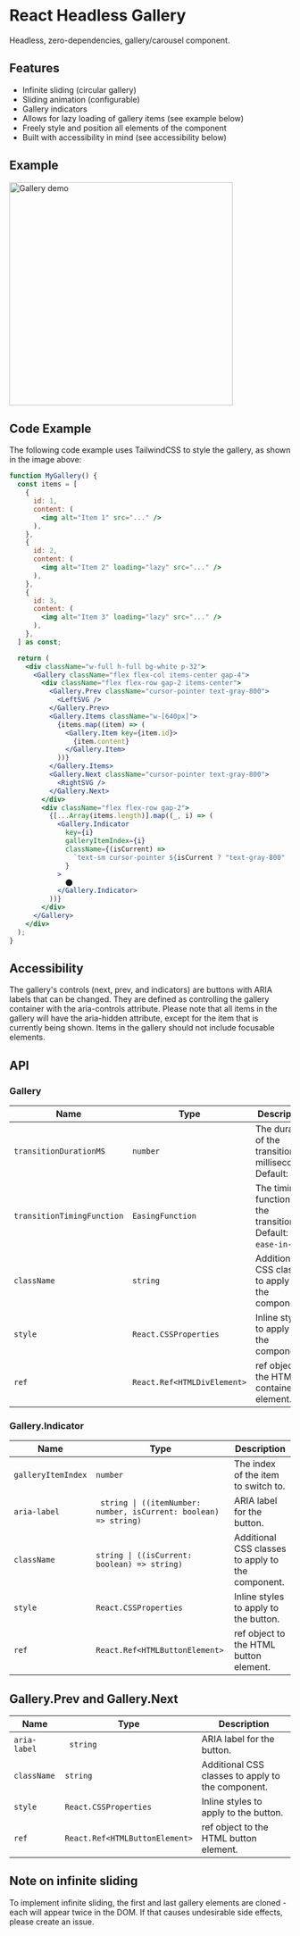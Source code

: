 # React Headless Gallery

Headless, zero-dependencies, gallery/carousel component.

## Features

- Infinite sliding (circular gallery)
- Sliding animation (configurable)
- Gallery indicators
- Allows for lazy loading of gallery items (see example below)
- Freely style and position all elements of the component
- Built with accessibility in mind (see accessibility below)

## Example

<img src="https://s3.eu-west-1.amazonaws.com/simple.kanban/gallery1.jpg" width="400" alt="Gallery demo" />

## Code Example

The following code example uses TailwindCSS to style the gallery, as shown in the image above:

```jsx
function MyGallery() {
  const items = [
    {
      id: 1,
      content: (
        <img alt="Item 1" src="..." />
      ),
    },
    {
      id: 2,
      content: (
        <img alt="Item 2" loading="lazy" src="..." />
      ),
    },
    {
      id: 3,
      content: (
        <img alt="Item 3" loading="lazy" src="..." />
      ),
    },
  ] as const;

  return (
    <div className="w-full h-full bg-white p-32">
      <Gallery className="flex flex-col items-center gap-4">
        <div className="flex flex-row gap-2 items-center">
          <Gallery.Prev className="cursor-pointer text-gray-800">
            <LeftSVG />
          </Gallery.Prev>
          <Gallery.Items className="w-[640px]">
            {items.map((item) => (
              <Gallery.Item key={item.id}>
                {item.content}
              </Gallery.Item>
            ))}
          </Gallery.Items>
          <Gallery.Next className="cursor-pointer text-gray-800">
            <RightSVG />
          </Gallery.Next>
        </div>
        <div className="flex flex-row gap-2">
          {[...Array(items.length)].map((_, i) => (
            <Gallery.Indicator
              key={i}
              galleryItemIndex={i}
              className={(isCurrent) =>
                `text-sm cursor-pointer ${isCurrent ? "text-gray-800" : "text-gray-300"}`
              }
            >
              ⬤
            </Gallery.Indicator>
          ))}
        </div>
      </Gallery>
    </div>
  );
}
```


## Accessibility

The gallery's controls (next, prev, and indicators) are buttons with ARIA labels that can be changed. They are defined as controlling the gallery container with the aria-controls attribute. Please note that all items in the gallery will have the aria-hidden attribute, except for the item that is currently being shown. Items in the gallery should not include focusable elements.

## API

### Gallery

| Name | Type | Description |
|------|------|-------------|
| `transitionDurationMS` | `number` | The duration of the transition in milliseconds. Default: `300`. |
| `transitionTimingFunction` | `EasingFunction` | The timing function for the transition. Default: `ease-in-out`. |
| `className` | `string` | Additional CSS classes to apply to the component. |
| `style` | `React.CSSProperties` | Inline styles to apply to the component. |
| `ref` | `React.Ref<HTMLDivElement>` | ref object to the HTML container element. |

### Gallery.Indicator

| Name | Type | Description |
|------|------|-------------|
| `galleryItemIndex` | `number` | The index of the item to switch to. |
| `aria-label` | ` string \| ((itemNumber: number, isCurrent: boolean) => string)` | ARIA label for the button. |
| `className` | `string \| ((isCurrent: boolean) => string)` | Additional CSS classes to apply to the component. |
| `style` | `React.CSSProperties` | Inline styles to apply to the button. |
| `ref` | `React.Ref<HTMLButtonElement>` | ref object to the HTML button element. |

## Gallery.Prev and Gallery.Next

| Name | Type | Description |
|------|------|-------------|
| `aria-label` | ` string` | ARIA label for the button. |
| `className` | `string` | Additional CSS classes to apply to the component. |
| `style` | `React.CSSProperties` | Inline styles to apply to the button. |
| `ref` | `React.Ref<HTMLButtonElement>` | ref object to the HTML button element. |


## Note on infinite sliding

To implement infinite sliding, the first and last gallery elements are cloned - each will appear twice in the DOM. If that causes undesirable side effects, please create an issue.

